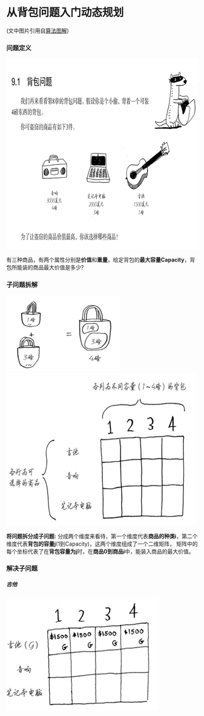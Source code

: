# 从背包问题入门动态规划
(文中图片引用自[算法图解](https://book.douban.com/subject/26979890//))
### 问题定义
<img src="https://github.com/lwdhw1987/algorithm009-class01/blob/master/Week_06/define_problem.png" width = "800" height = "500">

有三种商品，有两个属性分别是**价值**和**重量**，给定背包的**最大容量Capacity**，背包所能装的商品最大价值是多少?

### 子问题拆解
<img src="https://github.com/lwdhw1987/algorithm009-class01/blob/master/Week_06/sub_problem.png" width = "300" height = "200">

<img src="https://github.com/lwdhw1987/algorithm009-class01/blob/master/Week_06/matrix.png" width = "500" height = "400">

**将问题拆分成子问题:** 分成两个维度来看待，第一个维度代表**商品的种类i**，第二个维度代表**背包的容量j**(1到Capacity)，这两个维度组成了一个二维矩阵，
矩阵中的每个坐标代表了在**背包容量为j**时，在**商品0到商品i**中，能装入商品的最大价值。

### 解决子问题
##### 吉他

<img src="https://github.com/lwdhw1987/algorithm009-class01/blob/master/Week_06/gitar.png" width = "400" height = "300">
